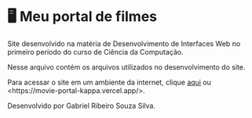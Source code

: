 # :desktop_computer: Meu portal de filmes

Site desenvolvido na matéria de Desenvolvimento de Interfaces Web no primeiro período do curso de Ciência da Computação.

Nesse arquivo contém os arquivos utilizados no desenvolvimento do site.

Para acessar o site em um ambiente da internet, clique [aqui]([https://meu-portal-de-filmes.gabrielribeiro99.repl.co/](https://movie-portal-kappa.vercel.app)) ou <https://movie-portal-kappa.vercel.app/>.

Desenvolvido por Gabriel Ribeiro Souza Silva.
